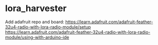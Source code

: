 # lora_harvester

Add adafruit repo and board:
https://learn.adafruit.com/adafruit-feather-32u4-radio-with-lora-radio-module/setup
https://learn.adafruit.com/adafruit-feather-32u4-radio-with-lora-radio-module/using-with-arduino-ide

